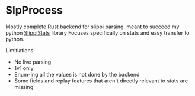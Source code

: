 # SlpProcess

Mostly complete Rust backend for slippi parsing, meant to succeed my python [SlippiStats](https://github.com/Walnut356/SlippiStats) library  Focuses specifically on stats and easy transfer to python.

Limitiations:

* No live parsing
* 1v1 only
* Enum-ing all the values is not done by the backend
* Some fields and replay features that aren't directly relevant to stats are missing
